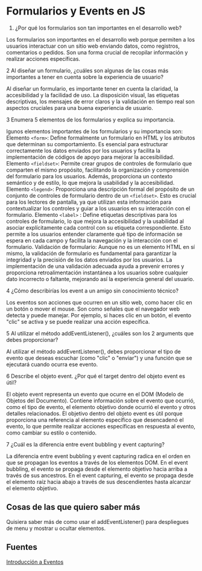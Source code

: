 # Formularios y Events en JS

1. ¿Por qué los formularios son tan importantes en el desarrollo web?

Los formularios son importantes en el desarrollo web porque permiten a los usuarios interactuar con un sitio web enviando datos, como registros, comentarios o pedidos. Son una forma crucial de recopilar información y realizar acciones específicas.

2 Al diseñar un formulario, ¿cuáles son algunas de las cosas más importantes a tener en cuenta sobre la experiencia de usuario?

Al diseñar un formulario, es importante tener en cuenta la claridad, la accesibilidad y la facilidad de uso. La disposición visual, las etiquetas descriptivas, los mensajes de error claros y la validación en tiempo real son aspectos cruciales para una buena experiencia de usuario.

3 Enumera 5 elementos de los formularios y explica su importancia.

lgunos elementos importantes de los formularios y su importancia son:
Elemento `<form>`: Define formalmente un formulario en HTML y los atributos que determinan su comportamiento. Es esencial para estructurar correctamente los datos enviados por los usuarios y facilita la implementación de códigos de apoyo para mejorar la accesibilidad.
Elemento `<fieldset>`: Permite crear grupos de controles de formulario que comparten el mismo propósito, facilitando la organización y comprensión del formulario para los usuarios. Además, proporciona un contexto semántico y de estilo, lo que mejora la usabilidad y la accesibilidad.
Elemento `<legend>`: Proporciona una descripción formal del propósito de un conjunto de controles de formulario dentro de un `<fieldset>`. Esto es crucial para los lectores de pantalla, ya que utilizan esta información para contextualizar los controles y guiar a los usuarios en su interacción con el formulario.
Elemento `<label>` : Define etiquetas descriptivas para los controles de formulario, lo que mejora la accesibilidad y la usabilidad al asociar explícitamente cada control con su etiqueta correspondiente. Esto permite a los usuarios entender claramente qué tipo de información se espera en cada campo y facilita la navegación y la interacción con el formulario.
Validación de formulario: Aunque no es un elemento HTML en sí mismo, la validación de formulario es fundamental para garantizar la integridad y la precisión de los datos enviados por los usuarios. La implementación de una validación adecuada ayuda a prevenir errores y proporciona retroalimentación instantánea a los usuarios sobre cualquier dato incorrecto o faltante, mejorando así la experiencia general del usuario.

4 ¿Cómo describirías los event a un amigo sin conocimiento técnico?

Los eventos son acciones que ocurren en un sitio web, como hacer clic en un botón o mover el mouse. Son como señales que el navegador web detecta y puede manejar. Por ejemplo, si haces clic en un botón, el evento "clic" se activa y se puede realizar una acción específica.

5 Al utilizar el método addEventListener(), ¿cuáles son los 2 arguments que debes proporcionar?

Al utilizar el método addEventListener(), debes proporcionar el tipo de evento que deseas escuchar (como "clic" o "enviar") y una función que se ejecutará cuando ocurra ese evento.

6 Describe el objeto event. ¿Por qué el target dentro del objeto event es útil?

El objeto event representa un evento que ocurre en el DOM (Modelo de Objetos del Documento). Contiene información sobre el evento que ocurrió, como el tipo de evento, el elemento objetivo donde ocurrió el evento y otros detalles relacionados. El objetivo dentro del objeto event es útil porque proporciona una referencia al elemento específico que desencadenó el evento, lo que permite realizar acciones específicas en respuesta al evento, como cambiar su estilo o contenido.

7 ¿Cuál es la diferencia entre event bubbling y event capturing?

La diferencia entre event bubbling y event capturing radica en el orden en que se propagan los eventos a través de los elementos DOM. En el event bubbling, el evento se propaga desde el elemento objetivo hacia arriba a través de sus ancestros. En el event capturing, el evento se propaga desde el elemento raíz hacia abajo a través de sus descendientes hasta alcanzar el elemento objetivo.

## Cosas de las que quiero saber más

Quisiera saber más de como usar el addEventListener() para despliegues de menu y mostrar u ocultar elementos.

## Fuentes

[Introducción a Eventos](https://developer.mozilla.org/es/docs/Learn/JavaScript/Building_blocks/Events)